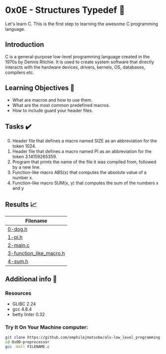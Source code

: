 # 0x0E - Structures Typedef 📝

Let's learn C. This is the first step to learning the awesome C programming language.

## Introduction

C is a general-purpose low-level programming language created in the 1970s by Dennis Ritchie.
It is used to create system software that directly interacts with the hardware devices, drivers, kernels, OS, databases, compilers etc.

## Learning Objectives :bookmark_tabs:

* What are macros and how to use them.
* What are the most common predefined macros.
* How to include guard your header files.

## Tasks :heavy_check_mark:

0. Header file that defines a macro named SIZE as an abbreviation for the token 1024.
1. Header file that defines a macro named PI as an abbreviation for the token 3.14159265359.
2. Program that prints the name of the file it was compiled from, followed by a new line.
3. Function-like macro ABS(x) that computes the absolute value of a number x.
4. Function-like macro SUM(x, y) that computes the sum of the numbers x and y

## Results :chart_with_upwards_trend:

| Filename |
| ------ |
| [0-dog.h](https://github.com/omphilejmatsobe/alx-low_level_programming/blob/master/0x0E-structures_typedef/0-dog.h)|
| [1-pi.h](https://github.com/omphilejmatsobe/alx-low_level_programming/blob/master/0x0E-structures_typedef/0-dog.h)|
| [2-main.c](https://github.com/omphilejmatsobe/alx-low_level_programming/blob/master/0x0E-structures_typedef/0-dog.h)|
| [3-function_like_macro.h](https://github.com/omphilejmatsobe/alx-low_level_programming/blob/master/0x0E-structures_typedef/0-dog.h)|
| [4-sum.h](https://github.com/omphilejmatsobe/alx-low_level_programming/blob/master/0x0E-structures_typedef/0-dog.h)|

## Additional info :construction:
### Resources

- GLIBC 2.24
- gcc 4.8.4
- betty linter 0.32


### Try It On Your Machine computer:	
```bash
git clone https://github.com/omphilejmatsobe/alx-low_level_programming.git
cd 0x0D-preprocessor
gcc -Wall FILENAME.c
```

